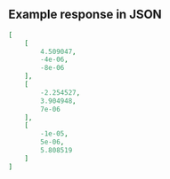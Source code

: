 ## Example response in JSON

```json
[
    [
        4.509047,
        -4e-06,
        -8e-06
    ],
    [
        -2.254527,
        3.904948,
        7e-06
    ],
    [
        -1e-05,
        5e-06,
        5.808519
    ]
]
```

